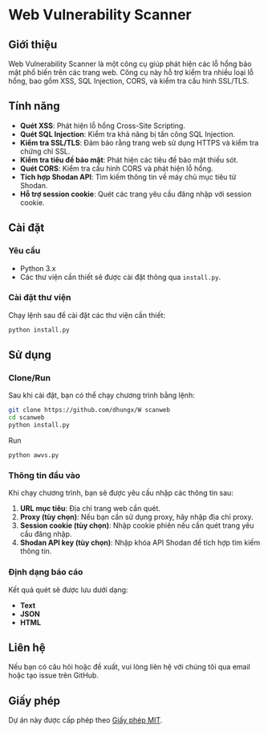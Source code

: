 # Web Vulnerability Scanner

## Giới thiệu
Web Vulnerability Scanner là một công cụ giúp phát hiện các lỗ hổng bảo mật phổ biến trên các trang web. Công cụ này hỗ trợ kiểm tra nhiều loại lỗ hổng, bao gồm XSS, SQL Injection, CORS, và kiểm tra cấu hình SSL/TLS.

## Tính năng
- **Quét XSS**: Phát hiện lỗ hổng Cross-Site Scripting.
- **Quét SQL Injection**: Kiểm tra khả năng bị tấn công SQL Injection.
- **Kiểm tra SSL/TLS**: Đảm bảo rằng trang web sử dụng HTTPS và kiểm tra chứng chỉ SSL.
- **Kiểm tra tiêu đề bảo mật**: Phát hiện các tiêu đề bảo mật thiếu sót.
- **Quét CORS**: Kiểm tra cấu hình CORS và phát hiện lỗ hổng.
- **Tích hợp Shodan API**: Tìm kiếm thông tin về máy chủ mục tiêu từ Shodan.
- **Hỗ trợ session cookie**: Quét các trang yêu cầu đăng nhập với session cookie.

## Cài đặt

### Yêu cầu
- Python 3.x
- Các thư viện cần thiết sẽ được cài đặt thông qua `install.py`.

### Cài đặt thư viện
Chạy lệnh sau để cài đặt các thư viện cần thiết:

```bash
python install.py
```

## Sử dụng

### Clone/Run
Sau khi cài đặt, bạn có thể chạy chương trình bằng lệnh:

```bash
git clone https://github.com/dhungx/W scanweb
cd scanweb
python install.py
```
Run
```
python awvs.py
```

### Thông tin đầu vào
Khi chạy chương trình, bạn sẽ được yêu cầu nhập các thông tin sau:
1. **URL mục tiêu**: Địa chỉ trang web cần quét.
2. **Proxy (tùy chọn)**: Nếu bạn cần sử dụng proxy, hãy nhập địa chỉ proxy.
3. **Session cookie (tùy chọn)**: Nhập cookie phiên nếu cần quét trang yêu cầu đăng nhập.
4. **Shodan API key (tùy chọn)**: Nhập khóa API Shodan để tích hợp tìm kiếm thông tin.

### Định dạng báo cáo
Kết quả quét sẽ được lưu dưới dạng:
- **Text**
- **JSON**
- **HTML**

## Liên hệ
Nếu bạn có câu hỏi hoặc đề xuất, vui lòng liên hệ với chúng tôi qua email hoặc tạo issue trên GitHub.

## Giấy phép
Dự án này được cấp phép theo [Giấy phép MIT](LICENSE).
